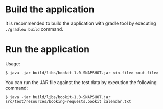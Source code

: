 # Build the application

It is recommended to build the application with gradle tool by executing `./gradlew build` command.

# Run the application

Usage:
```
$ java -jar build/libs/bookit-1.0-SNAPSHOT.jar <in-file> <out-file>
``` 
You can run the JAR file against the test data by execution the following command:
```
$ java -jar build/libs/bookit-1.0-SNAPSHOT.jar src/test/resources/booking-requests.bookit calendar.txt
``` 